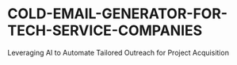 # COLD-EMAIL-GENERATOR-FOR-TECH-SERVICE-COMPANIES
Leveraging AI to Automate Tailored Outreach for Project Acquisition
